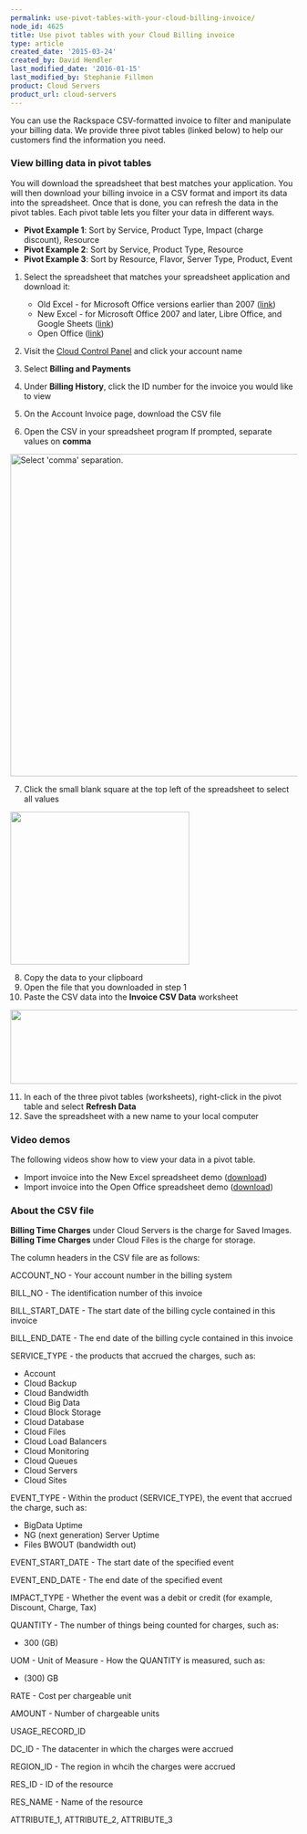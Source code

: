 ```yaml
---
permalink: use-pivot-tables-with-your-cloud-billing-invoice/
node_id: 4625
title: Use pivot tables with your Cloud Billing invoice
type: article
created_date: '2015-03-24'
created_by: David Hendler
last_modified_date: '2016-01-15'
last_modified_by: Stephanie Fillmon
product: Cloud Servers
product_url: cloud-servers
---
```


You can use the Rackspace CSV-formatted invoice to filter and manipulate
your billing data. We provide three pivot tables (linked below) to help
our customers find the information you need.

### View billing data in pivot tables

You will download the spreadsheet that best matches your application.
You will then download your billing invoice in a CSV format and import
its data into the spreadsheet. Once that is done, you can refresh the
data in the pivot tables. Each pivot table lets you filter your data in
different ways.

-   **Pivot Example 1**: Sort by Service, Product Type, Impact (charge
    discount), Resource
-   **Pivot Example 2**: Sort by Service, Product Type, Resource
-   **Pivot Example 3**: Sort by Resource, Flavor, Server Type, Product,
    Event

1.  Select the spreadsheet that matches your spreadsheet application and
    download it:
    -   Old Excel - for Microsoft Office versions earlier than 2007
        ([link](http://cf86f577ce3eeb804b0b-b288f28026fa4fe9b175ca1cf838e8ff.r99.cf2.rackcdn.com/rackspace_billing_old_excel_pivot_tables.xls))
    -   New Excel - for Microsoft Office 2007 and later, Libre Office,
        and Google Sheets
        ([link](http://cf86f577ce3eeb804b0b-b288f28026fa4fe9b175ca1cf838e8ff.r99.cf2.rackcdn.com/rackspace_billing_new_excel_pivot_tables.xlsx))
    -   Open Office
        ([link](http://cf86f577ce3eeb804b0b-b288f28026fa4fe9b175ca1cf838e8ff.r99.cf2.rackcdn.com/rackspace_billing_open_office_pivot_tables.ods))


2.  Visit the [Cloud Control Panel](https://mycloud.rackspace.com) and
    click your account name
3.  Select **Billing and Payments**
4.  Under **Billing History**, click the ID number for the invoice you
    would like to view
5.  On the Account Invoice page, download the CSV file
6.  Open the CSV in your spreadsheet program
    If prompted, separate values on **comma**


<img src="https://8026b2e3760e2433679c-fffceaebb8c6ee053c935e8915a3fbe7.ssl.cf2.rackcdn.com/field/image/1%20-%20billing_import_circle.png" alt="Select &#39;comma&#39; separation." width="593" height="565" />

7.  Click the small blank square at the top left of the spreadsheet to
    select all values


<img src="https://8026b2e3760e2433679c-fffceaebb8c6ee053c935e8915a3fbe7.ssl.cf2.rackcdn.com/field/image/2%20-%20billing_SelectAll_arrow.png" width="314" height="268" />

8.  Copy the data to your clipboard
9.  Open the file that you downloaded in step 1
10. Paste the CSV data into the **Invoice CSV Data** worksheet


<img src="https://8026b2e3760e2433679c-fffceaebb8c6ee053c935e8915a3fbe7.ssl.cf2.rackcdn.com/field/image/3%20-%20billing_csvTab_arrow.png" width="538" height="130" />

11. In each of the three pivot tables (worksheets), right-click in the
    pivot table and select **Refresh Data**
12. Save the spreadsheet with a new name to your local computer

### Video demos

The following videos show how to view your data in a pivot table.

-   Import invoice into the New Excel spreadsheet demo
    ([download](http://cf86f577ce3eeb804b0b-b288f28026fa4fe9b175ca1cf838e8ff.r99.cf2.rackcdn.com/rackspace_billing_new_excel_pivot_tables_demo.mov))
-   Import invoice into the Open Office spreadsheet demo
    ([download](http://cf86f577ce3eeb804b0b-b288f28026fa4fe9b175ca1cf838e8ff.r99.cf2.rackcdn.com/rackspace_billing_open_office_pivot_tables_demo.mov))

### About the CSV file

**Billing Time Charges** under Cloud Servers is the charge for Saved
Images. **Billing Time Charges** under Cloud Files is the charge for
storage.

The column headers in the CSV file are as follows:

ACCOUNT\_NO - Your account number in the billing system

BILL\_NO - The identification number of this invoice

BILL\_START\_DATE - The start date of the billing cycle contained in
this invoice

BILL\_END\_DATE - The end date of the billing cycle contained in this
invoice

SERVICE\_TYPE - the products that accrued the charges, such as:

-   Account
-   Cloud Backup
-   Cloud Bandwidth
-   Cloud Big Data
-   Cloud Block Storage
-   Cloud Database
-   Cloud Files
-   Cloud Load Balancers
-   Cloud Monitoring
-   Cloud Queues
-   Cloud Servers
-   Cloud Sites

EVENT\_TYPE - Within the product (SERVICE\_TYPE), the event that accrued
the charge, such as:

-   BigData Uptime
-   NG (next generation) Server Uptime
-   Files BWOUT (bandwidth out)

EVENT\_START\_DATE - The start date of the specified event

EVENT\_END\_DATE - The end date of the specified event

IMPACT\_TYPE - Whether the event was a debit or credit (for example,
Discount, Charge, Tax)

QUANTITY - The number of things being counted for charges, such as:

-   300 (GB)

UOM - Unit of Measure - How the QUANTITY is measured, such as:

-   \(300) GB

RATE - Cost per chargeable unit

AMOUNT - Number of chargeable units

USAGE\_RECORD\_ID

DC\_ID - The datacenter in which the charges were accrued

REGION\_ID - The region in whcih the charges were accrued

RES\_ID - ID of the resource

RES\_NAME - Name of the resource

ATTRIBUTE\_1,  ATTRIBUTE\_2, ATTRIBUTE\_3
